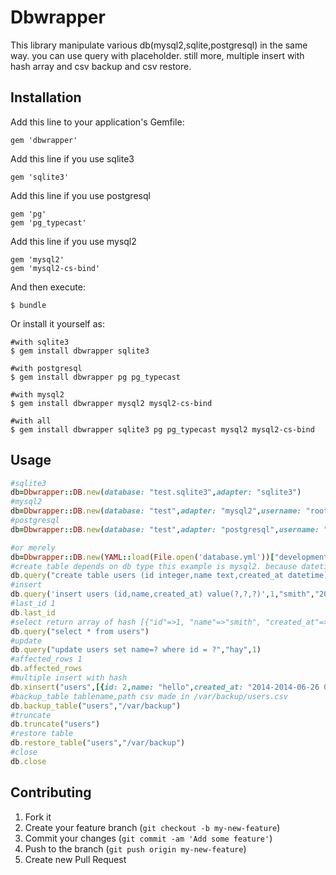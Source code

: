 # Dbwrapper

This library manipulate various db(mysql2,sqlite,postgresql) in the same way.
you can use query with placeholder.
still more, multiple insert with hash array and csv backup  and csv restore.

## Installation

Add this line to your application's Gemfile:

    gem 'dbwrapper'

Add this line if you use sqlite3

    gem 'sqlite3'

Add this line if you use postgresql

    gem 'pg'
    gem 'pg_typecast'

Add this line if you use mysql2

    gem 'mysql2'
    gem 'mysql2-cs-bind'

And then execute:

    $ bundle

Or install it yourself as:

    #with sqlite3
    $ gem install dbwrapper sqlite3

    #with postgresql
    $ gem install dbwrapper pg pg_typecast

    #with mysql2
    $ gem install dbwrapper mysql2 mysql2-cs-bind

    #with all
    $ gem install dbwrapper sqlite3 pg pg_typecast mysql2 mysql2-cs-bind


## Usage

``` ruby
#sqlite3
db=Dbwrapper::DB.new(database: "test.sqlite3",adapter: "sqlite3")
#mysql2
db=Dbwrapper::DB.new(database: "test",adapter: "mysql2",username: "root",password: "xxxx")
#postgresql
db=Dbwrapper::DB.new(database: "test",adapter: "postgresql",username: "root",password: "xxxx")

#or merely
db=Dbwrapper::DB.new(YAML::load(File.open('database.yml'))["development"])
#create table depends on db type this example is mysql2. because datetime is paticular mysql.
db.query("create table users (id integer,name text,created_at datetime)")
#insert
db.query('insert users (id,name,created_at) value(?,?,?)',1,"smith","2014-2014-06-26 00:00:00")
#last_id 1
db.last_id
#select return array of hash [{"id"=>1, "name"=>"smith", "created_at"=>2014-06-26 00:00:00 +0900}]
db.query("select * from users")
#update
db.query("update users set name=? where id = ?","hay",1)
#affected_rows 1
db.affected_rows
#multiple insert with hash
db.xinsert("users",[{id: 2,name: "hello",created_at: "2014-2014-06-26 00:00:00"},{id: 3,name: "good",created_at: "2014-2014-06-27 00:00:00"}])
#backup_table tablename,path csv made in /var/backup/users.csv
db.backup_table("users","/var/backup")
#truncate
db.truncate("users")
#restore table
db.restore_table("users","/var/backup")
#close
db.close
```

## Contributing

1. Fork it
2. Create your feature branch (`git checkout -b my-new-feature`)
3. Commit your changes (`git commit -am 'Add some feature'`)
4. Push to the branch (`git push origin my-new-feature`)
5. Create new Pull Request
